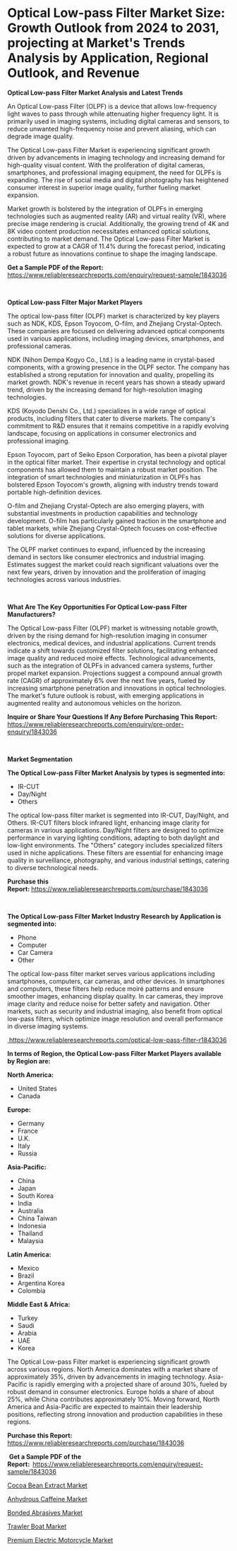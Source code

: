 <p><h1>Optical Low-pass Filter Market Size: Growth Outlook from 2024 to 2031, projecting at Market's Trends Analysis by Application, Regional Outlook, and Revenue</h1></p><p><strong>Optical Low-pass Filter Market Analysis and Latest Trends</strong></p>
<p><p>An Optical Low-pass Filter (OLPF) is a device that allows low-frequency light waves to pass through while attenuating higher frequency light. It is primarily used in imaging systems, including digital cameras and sensors, to reduce unwanted high-frequency noise and prevent aliasing, which can degrade image quality. </p><p>The Optical Low-pass Filter Market is experiencing significant growth driven by advancements in imaging technology and increasing demand for high-quality visual content. With the proliferation of digital cameras, smartphones, and professional imaging equipment, the need for OLPFs is expanding. The rise of social media and digital photography has heightened consumer interest in superior image quality, further fueling market expansion.</p><p>Market growth is bolstered by the integration of OLPFs in emerging technologies such as augmented reality (AR) and virtual reality (VR), where precise image rendering is crucial. Additionally, the growing trend of 4K and 8K video content production necessitates enhanced optical solutions, contributing to market demand. The Optical Low-pass Filter Market is expected to grow at a CAGR of 11.4% during the forecast period, indicating a robust future as innovations continue to shape the imaging landscape.</p></p>
<p><strong>Get a Sample PDF of the Report:&nbsp;</strong> <a href="https://www.reliableresearchreports.com/enquiry/request-sample/1843036?utm_campaign=1471&utm_medium=2&utm_source=Github&utm_content=ia&utm_term=17102024&utm_id=optical-low-pass-filter">https://www.reliableresearchreports.com/enquiry/request-sample/1843036</a></p>
<p>&nbsp;</p>
<p><strong>Optical Low-pass Filter Major Market Players</strong></p>
<p><p>The optical low-pass filter (OLPF) market is characterized by key players such as NDK, KDS, Epson Toyocom, O-film, and Zhejiang Crystal-Optech. These companies are focused on delivering advanced optical components used in various applications, including imaging devices, smartphones, and professional cameras.</p><p>NDK (Nihon Dempa Kogyo Co., Ltd.) is a leading name in crystal-based components, with a growing presence in the OLPF sector. The company has established a strong reputation for innovation and quality, propelling its market growth. NDK's revenue in recent years has shown a steady upward trend, driven by the increasing demand for high-resolution imaging technologies.</p><p>KDS (Koyodo Denshi Co., Ltd.) specializes in a wide range of optical products, including filters that cater to diverse markets. The company's commitment to R&D ensures that it remains competitive in a rapidly evolving landscape, focusing on applications in consumer electronics and professional imaging.</p><p>Epson Toyocom, part of Seiko Epson Corporation, has been a pivotal player in the optical filter market. Their expertise in crystal technology and optical components has allowed them to maintain a robust market position. The integration of smart technologies and miniaturization in OLPFs has bolstered Epson Toyocom's growth, aligning with industry trends toward portable high-definition devices.</p><p>O-film and Zhejiang Crystal-Optech are also emerging players, with substantial investments in production capabilities and technology development. O-film has particularly gained traction in the smartphone and tablet markets, while Zhejiang Crystal-Optech focuses on cost-effective solutions for diverse applications.</p><p>The OLPF market continues to expand, influenced by the increasing demand in sectors like consumer electronics and industrial imaging. Estimates suggest the market could reach significant valuations over the next few years, driven by innovation and the proliferation of imaging technologies across various industries.</p></p>
<p>&nbsp;</p>
<p><strong>What Are The Key Opportunities For Optical Low-pass Filter Manufacturers?</strong></p>
<p><p>The Optical Low-pass Filter (OLPF) market is witnessing notable growth, driven by the rising demand for high-resolution imaging in consumer electronics, medical devices, and industrial applications. Current trends indicate a shift towards customized filter solutions, facilitating enhanced image quality and reduced moiré effects. Technological advancements, such as the integration of OLPFs in advanced camera systems, further propel market expansion. Projections suggest a compound annual growth rate (CAGR) of approximately 6% over the next five years, fueled by increasing smartphone penetration and innovations in optical technologies. The market's future outlook is robust, with emerging applications in augmented reality and autonomous vehicles on the horizon.</p></p>
<p><strong>Inquire or Share Your Questions If Any Before Purchasing This Report:</strong> <a href="https://www.reliableresearchreports.com/enquiry/pre-order-enquiry/1843036?utm_campaign=1471&utm_medium=2&utm_source=Github&utm_content=ia&utm_term=17102024&utm_id=optical-low-pass-filter">https://www.reliableresearchreports.com/enquiry/pre-order-enquiry/1843036</a></p>
<p>&nbsp;</p>
<p><strong>Market Segmentation</strong></p>
<p><strong>The Optical Low-pass Filter Market Analysis by types is segmented into:</strong></p>
<p><ul><li>IR-CUT</li><li>Day/Night</li><li>Others</li></ul></p>
<p><p>The optical low-pass filter market is segmented into IR-CUT, Day/Night, and Others. IR-CUT filters block infrared light, enhancing image clarity for cameras in various applications. Day/Night filters are designed to optimize performance in varying lighting conditions, adapting to both daylight and low-light environments. The "Others" category includes specialized filters used in niche applications. These filters are essential for enhancing image quality in surveillance, photography, and various industrial settings, catering to diverse technological needs.</p></p>
<p><strong>Purchase this Report:&nbsp;</strong><a href="https://www.reliableresearchreports.com/purchase/1843036?utm_campaign=1471&utm_medium=2&utm_source=Github&utm_content=ia&utm_term=17102024&utm_id=optical-low-pass-filter">https://www.reliableresearchreports.com/purchase/1843036</a></p>
<p>&nbsp;</p>
<p><strong>The Optical Low-pass Filter Market Industry Research by Application is segmented into:</strong></p>
<p><ul><li>Phone</li><li>Computer</li><li>Car Camera</li><li>Other</li></ul></p>
<p><p>The optical low-pass filter market serves various applications including smartphones, computers, car cameras, and other devices. In smartphones and computers, these filters help reduce moiré patterns and ensure smoother images, enhancing display quality. In car cameras, they improve image clarity and reduce noise for better safety and navigation. Other markets, such as security and industrial imaging, also benefit from optical low-pass filters, which optimize image resolution and overall performance in diverse imaging systems.</p></p>
<p><a href="https://www.reliableresearchreports.com/optical-low-pass-filter-r1843036?utm_campaign=1471&utm_medium=2&utm_source=Github&utm_content=ia&utm_term=17102024&utm_id=optical-low-pass-filter">&nbsp;https://www.reliableresearchreports.com/optical-low-pass-filter-r1843036</a></p>
<p><strong>In terms of Region, the Optical Low-pass Filter Market Players available by Region are:</strong></p>
<p>
    <p> <strong> North America: </strong>
        <ul>
            <li>United States</li>
            <li>Canada</li>
        </ul>
        </p> 
    <p> <strong> Europe: </strong>
        <ul>
            <li>Germany</li>
            <li>France</li>
            <li>U.K.</li>
            <li>Italy</li>
            <li>Russia</li>
        </ul>
        </p> 
    <p> <strong> Asia-Pacific: </strong>
        <ul>
            <li>China</li>
            <li>Japan</li>
            <li>South Korea</li>
            <li>India</li>
            <li>Australia</li>
            <li>China Taiwan</li>
            <li>Indonesia</li>
            <li>Thailand</li>
            <li>Malaysia</li>
        </ul>
        </p> 
    <p> <strong> Latin America: </strong>
        <ul>
            <li>Mexico</li>
            <li>Brazil</li>
            <li>Argentina Korea</li>
            <li>Colombia</li>
        </ul>
        </p> 
    <p> <strong> Middle East & Africa: </strong>
        <ul>
            <li>Turkey</li>
            <li>Saudi</li>
            <li>Arabia</li>
            <li>UAE</li>
            <li>Korea</li>
        </ul>
    </p>
    </p>
<p><p>The Optical Low-pass Filter market is experiencing significant growth across various regions. North America dominates with a market share of approximately 35%, driven by advancements in imaging technology. Asia-Pacific is rapidly emerging with a projected share of around 30%, fueled by robust demand in consumer electronics. Europe holds a share of about 25%, while China contributes approximately 10%. Moving forward, North America and Asia-Pacific are expected to maintain their leadership positions, reflecting strong innovation and production capabilities in these regions.</p></p>
<p><strong>Purchase this Report: </strong><a href="https://www.reliableresearchreports.com/purchase/1843036?utm_campaign=1471&utm_medium=2&utm_source=Github&utm_content=ia&utm_term=17102024&utm_id=optical-low-pass-filter">https://www.reliableresearchreports.com/purchase/1843036</a></p>
<p>&nbsp;<strong>Get a Sample PDF of the Report:&nbsp;&nbsp;</strong><a href="https://www.reliableresearchreports.com/enquiry/request-sample/1843036?utm_campaign=1471&utm_medium=2&utm_source=Github&utm_content=ia&utm_term=17102024&utm_id=optical-low-pass-filter">https://www.reliableresearchreports.com/enquiry/request-sample/1843036</a></p>
<p><strong></strong></p>
<p><p><a href="https://www.linkedin.com/pulse/sustainability-trends-cocoa-bean-extract-industry-market-implications-7yife?utm_campaign=1471&utm_medium=2&utm_source=Github&utm_content=ia&utm_term=17102024&utm_id=optical-low-pass-filter">Cocoa Bean Extract Market</a></p><p><a href="https://www.linkedin.com/pulse/digital-transformation-anhydrous-caffeine-industry-market-rr29e?utm_campaign=1471&utm_medium=2&utm_source=Github&utm_content=ia&utm_term=17102024&utm_id=optical-low-pass-filter">Anhydrous Caffeine Market</a></p><p><a href="https://www.linkedin.com/pulse/bonded-abrasives-ecosystem-mapping-innovation-value-chains-9aoye?utm_campaign=1471&utm_medium=2&utm_source=Github&utm_content=ia&utm_term=17102024&utm_id=optical-low-pass-filter">Bonded Abrasives Market</a></p><p><a href="https://www.linkedin.com/pulse/trawler-boat-market-global-regional-analysis-focus-end-user-mp5ef?utm_campaign=1471&utm_medium=2&utm_source=Github&utm_content=ia&utm_term=17102024&utm_id=optical-low-pass-filter">Trawler Boat Market</a></p><p><a href="https://www.linkedin.com/pulse/premium-electric-motorcycle-market-share-size-trends-industry-sujif?utm_campaign=1471&utm_medium=2&utm_source=Github&utm_content=ia&utm_term=17102024&utm_id=optical-low-pass-filter">Premium Electric Motorcycle Market</a></p></p>